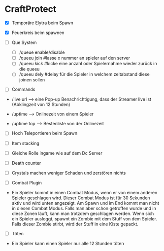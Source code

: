 # CraftProtect

- [x] Temporäre Elytra beim Spawn

- [x] Feuerkreis beim spawnen

- [ ] Que System
  - [ ] /queue enable/disable
  - [ ] /queeu join <anzahl> #lasse x nummer an spieler auf den server
  - [ ] /queeu kick <anzahl> #kicke eine anzahl oder Spielernahme wieder zurück in die queeu
  - [ ] /queeu dely <zeit in millisekunden> #delay für die Spieler in welchem zeitabstand diese joinen sollen
  
- [ ] Commands
- /live url —> eine Pop-up Benachrichtigung, dass der Streamer live ist (Abklingzeit von 12 Stunden)
  
- /uptime —> Onlinezeit von einem Spieler
  
- /uptime top —> Bestenliste von der Onlinezeit

- [ ] Hoch Teleportieren beim Spawn

- [ ] Item stacking

- [ ] Gleiche Rolle ingame wie auf dem Dc Server

- [ ] Death counter

- [ ] Crystals machen weniger Schaden und zerstören nichts

- [ ] Combat Plugin
- 
   Ein Spieler kommt in einen Combat Modus, wenn er von einem anderen Spieler geschlagen wird.
   Dieser Combat Modus ist für 30 Sekunden aktiv und wird unten angezeigt. 
   Am Spawn und im End kommt man nicht in diesen Combat Modus.
   Falls man aber schon getroffen wurde und in diese Zonen läuft, kann man trotzdem geschlagen werden.
   Wenn sich ein Spieler ausloggt, spawnt ein Zombie mit dem Stuff von dem Spieler. Falls dieser Zombie stirbt, wird der Stuff in eine Kiste gepackt.
- [ ] Töten
- 
  Ein Spieler kann einen Spieler nur alle 12 Stunden töten
